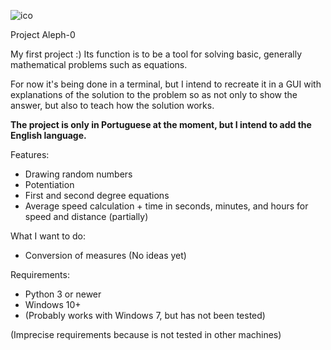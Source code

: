 ![ico](https://github.com/ImFenyx/Aleph-0-Project/assets/103691581/a7f1bd9f-32a5-4f5e-af76-9c2d718166a7)


Project Aleph-0

My first project :)
Its function is to be a tool for solving basic, generally mathematical problems such as equations.

For now it's being done in a terminal, but I intend to recreate it in a GUI with explanations of the solution to the problem so as not only to show the answer, but also to teach how the solution works.

**The project is only in Portuguese at the moment, but I intend to add the English language.**

Features:
- Drawing random numbers
- Potentiation
- First and second degree equations
- Average speed calculation + time in seconds, minutes, and hours for speed and distance (partially)

What I want to do:
- Conversion of measures
(No ideas yet)

Requirements:

- Python 3 or newer
- Windows 10+
- (Probably works with Windows 7, but has not been tested)
  
(Imprecise requirements because is not tested in other machines)
